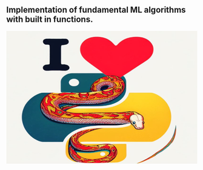##  Implementation of fundamental ML algorithms with built in functions.
<p align="center">
<img src="love_python.png" alt="drawing" width="700" height = 350 />
</p>
